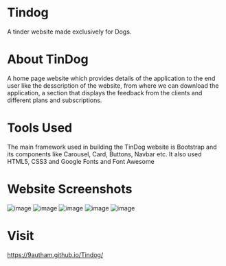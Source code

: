 # Tindog
A tinder website made exclusively for Dogs.
# About TinDog
A home page website which provides details of the application to the end user like the desscription of the website, from where we can download the application, a section that displays the feedback from the clients and different plans and subscriptions.
# Tools Used
The main framework used in building the TinDog website is Bootstrap and its components like Carousel, Card, Buttons, Navbar etc. It also used HTML5, CSS3 and Google Fonts and Font Awesome
# Website Screenshots
![image](https://user-images.githubusercontent.com/91959504/158004194-c504e2a7-9190-4fd2-8faf-ad9549ff47b8.png)
![image](https://user-images.githubusercontent.com/91959504/158004218-afd612c5-deeb-43c3-957d-5f2155075469.png)
![image](https://user-images.githubusercontent.com/91959504/158004243-0453927e-55da-4a34-8988-054074a361b1.png)
![image](https://user-images.githubusercontent.com/91959504/158004263-2d52b0d0-6cbb-4056-b197-2bcba1849bca.png)
![image](https://user-images.githubusercontent.com/91959504/158004272-370fe902-84ad-47b1-9fdb-a6a106c30dac.png)
# Visit
 https://9autham.github.io/Tindog/
